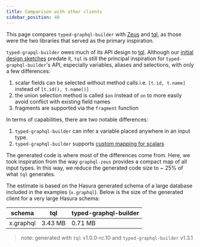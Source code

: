 ```yaml
---
title: Comparison with other clients
sidebar_position: 40
---
```


This page compares `typed-graphql-builder` with [Zeus] and [tql], as those were the two libraries that served as the primary inspiration.

`typed-grapql-builder` owes much of its API design to [tql]. Although our
[initial design sketches][initial] predate it, `tql` is still the principal inspiration for
`typed-graphql-builder`'s API, especially variables, aliases and selections, with only a few
differences:

1. scalar fields can be selected without method calls i.e. `[t.id, t.name]` instead of `[t.id(), t.name()]`
2. the union selection method is called `$on` instead of `on` to more easily avoid conflict with
   existing field names
3. fragments are supported via the `fragment` function

In terms of capabilities, there are two notable differences:

1. `typed-graphql-builder` can infer a variable placed anywhere in an input type.
2. `typed-graphql-builder` supports [custom mapping for scalars](/docs/custom-scalars)

The generated code is where most of the differences come from. Here, we took inspiration from the
way `graphql-zeus` provides a compact map of all input types. In this way, we reduce the generated
code size to ~ 25% of what `tql` generates.

The estimate is based on the Hasura generated schema of a large database included in the examples
(`x.graphql`). Below is the size of the generated client for a very large Hasura schema:

| schema    | tql     | typed-graphql-builder |
| --------- | ------- | --------------------- |
| x.graphql | 3.43 MB | 0.71 MB               |

> note: generated with `tql` v1.0.0-rc.10 and `typed-graphql-builder` v1.3.1

[tql]: https://tql.dev
[zeus]: https://zeus.graphqleditor.com/
[initial]: https://github.com/hfour/gql-builder/blob/22a077aea0db71962ffcc2266e131fe159e14e57/src/builder-3.ts
